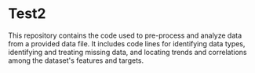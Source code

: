 # Test2
This repository contains the code used to pre-process and analyze data from a provided data file. It includes code lines for identifying data types, identifying and treating missing data, and locating trends and correlations among the dataset's features and targets. 
